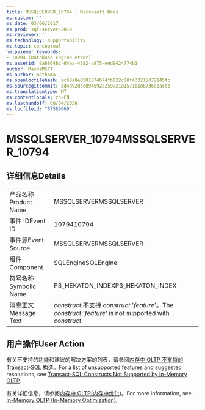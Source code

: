 ```yaml
---
title: MSSQLSERVER_10794 | Microsoft Docs
ms.custom: ''
ms.date: 03/06/2017
ms.prod: sql-server-2014
ms.reviewer: ''
ms.technology: supportability
ms.topic: conceptual
helpviewer_keywords:
- 10794 (Database Engine error)
ms.assetid: 9a6864bc-d4ea-4582-a875-eed9424774b1
author: MashaMSFT
ms.author: mathoma
ms.openlocfilehash: acb8a8e0501874b74fb022c00f433215d72145fc
ms.sourcegitcommit: ad4d92dce894592a259721a1571b1d8736abacdb
ms.translationtype: MT
ms.contentlocale: zh-CN
ms.lasthandoff: 08/04/2020
ms.locfileid: "87589669"
---
```

# <a name="mssqlserver_10794"></a><span data-ttu-id="8ff18-102">MSSQLSERVER_10794</span><span class="sxs-lookup"><span data-stu-id="8ff18-102">MSSQLSERVER_10794</span></span>
    
## <a name="details"></a><span data-ttu-id="8ff18-103">详细信息</span><span class="sxs-lookup"><span data-stu-id="8ff18-103">Details</span></span>  
  
|||  
|-|-|  
|<span data-ttu-id="8ff18-104">产品名称</span><span class="sxs-lookup"><span data-stu-id="8ff18-104">Product Name</span></span>|<span data-ttu-id="8ff18-105">MSSQLSERVER</span><span class="sxs-lookup"><span data-stu-id="8ff18-105">MSSQLSERVER</span></span>|  
|<span data-ttu-id="8ff18-106">事件 ID</span><span class="sxs-lookup"><span data-stu-id="8ff18-106">Event ID</span></span>|<span data-ttu-id="8ff18-107">10794</span><span class="sxs-lookup"><span data-stu-id="8ff18-107">10794</span></span>|  
|<span data-ttu-id="8ff18-108">事件源</span><span class="sxs-lookup"><span data-stu-id="8ff18-108">Event Source</span></span>|<span data-ttu-id="8ff18-109">MSSQLSERVER</span><span class="sxs-lookup"><span data-stu-id="8ff18-109">MSSQLSERVER</span></span>|  
|<span data-ttu-id="8ff18-110">组件</span><span class="sxs-lookup"><span data-stu-id="8ff18-110">Component</span></span>|<span data-ttu-id="8ff18-111">SQLEngine</span><span class="sxs-lookup"><span data-stu-id="8ff18-111">SQLEngine</span></span>|  
|<span data-ttu-id="8ff18-112">符号名称</span><span class="sxs-lookup"><span data-stu-id="8ff18-112">Symbolic Name</span></span>|<span data-ttu-id="8ff18-113">P3_HEKATON_INDEX</span><span class="sxs-lookup"><span data-stu-id="8ff18-113">P3_HEKATON_INDEX</span></span>|  
|<span data-ttu-id="8ff18-114">消息正文</span><span class="sxs-lookup"><span data-stu-id="8ff18-114">Message Text</span></span>|<span data-ttu-id="8ff18-115">*construct* 不支持 *construct* '*feature*'。</span><span class="sxs-lookup"><span data-stu-id="8ff18-115">The *construct* '*feature*' is not supported with *construct*.</span></span>|  
  
## <a name="user-action"></a><span data-ttu-id="8ff18-116">用户操作</span><span class="sxs-lookup"><span data-stu-id="8ff18-116">User Action</span></span>  
 <span data-ttu-id="8ff18-117">有关不支持的功能和建议的解决方案的列表，请参阅[内存中 OLTP 不支持的 Transact-SQL 构造](../in-memory-oltp/transact-sql-constructs-not-supported-by-in-memory-oltp.md)。</span><span class="sxs-lookup"><span data-stu-id="8ff18-117">For a list of unsupported features and suggested resolutions, see [Transact-SQL Constructs Not Supported by In-Memory OLTP](../in-memory-oltp/transact-sql-constructs-not-supported-by-in-memory-oltp.md).</span></span>  
  
 <span data-ttu-id="8ff18-118">有关详细信息，请参阅[内存中 OLTP&#40;内存中优化&#41;](../in-memory-oltp/in-memory-oltp-in-memory-optimization.md)。</span><span class="sxs-lookup"><span data-stu-id="8ff18-118">For more information, see [In-Memory OLTP &#40;In-Memory Optimization&#41;](../in-memory-oltp/in-memory-oltp-in-memory-optimization.md).</span></span>  
  
  
